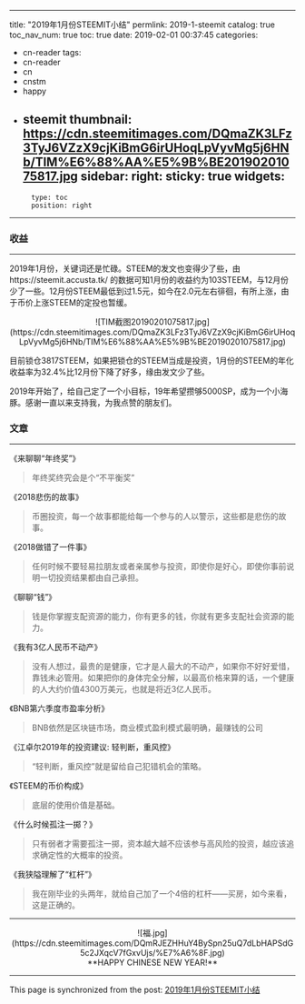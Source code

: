 
---
title: "2019年1月份STEEMIT小结"
permlink: 2019-1-steemit
catalog: true
toc_nav_num: true
toc: true
date: 2019-02-01 00:37:45
categories:
- cn-reader
tags:
- cn-reader
- cn
- cnstm
- happy
- steemit
thumbnail: https://cdn.steemitimages.com/DQmaZK3LFz3TyJ6VZzX9cjKiBmG6irUHoqLpVyvMg5j6HNb/TIM%E6%88%AA%E5%9B%BE20190201075817.jpg
sidebar:
    right:
        sticky: true
widgets:
    -
        type: toc
        position: right
---


### 收益

---

2019年1月份，关键词还是忙碌。STEEM的发文也变得少了些，由https://steemit.accusta.tk/ 的数据可知1月份的收益约为103STEEM，与12月份少了一些。12月份STEEM最低到过1.5元，如今在2.0元左右徘徊，有所上涨，由于币价上涨STEEM的定投也暂缓。

<center>![TIM截图20190201075817.jpg](https://cdn.steemitimages.com/DQmaZK3LFz3TyJ6VZzX9cjKiBmG6irUHoqLpVyvMg5j6HNb/TIM%E6%88%AA%E5%9B%BE20190201075817.jpg)</center>

目前锁仓3817STEEM，如果把锁仓的STEEM当成是投资，1月份的STEEM的年化收益率为32.4%比12月份下降了好多，缘由发文少了些。

2019年开始了，给自己定了一个小目标，19年希望攒够5000SP，成为一个小海豚。感谢一直以来支持我，为我点赞的朋友们。

### 文章

---

《来聊聊“年终奖”》

> 年终奖终究会是个“不平衡奖”

《2018悲伤的故事》

>币圈投资，每一个故事都能给每一个参与的人以警示，这些都是悲伤的故事。

《2018做错了一件事》

>任何时候不要轻易拉朋友或者亲属参与投资，即使你是好心，即使你事前说明一切投资结果都由自己承担。

《聊聊“钱”》

>钱是你掌握支配资源的能力，你有更多的钱，你就有更多支配社会资源的能力。

《我有3亿人民币不动产》

>没有人想过，最贵的是健康，它才是人最大的不动产，如果你不好好爱惜，靠钱未必管用。如果把你的身体完全分解，以最高价格来算的话，一个健康的人大约价值4300万美元，也就是将近3亿人民币。

《BNB第六季度市盈率分析》

>BNB依然是区块链市场，商业模式盈利模式最明确，最赚钱的公司

《江卓尔2019年的投资建议: 轻判断，重风控》

>“轻判断，重风控”就是留给自己犯错机会的策略。

《STEEM的币价构成》

>底层的使用价值是基础。

《什么时候孤注一掷？》

>只有弱者才需要孤注一掷，资本越大越不应该参与高风险的投资，越应该追求确定性的大概率的投资。

《我狭隘理解了“杠杆”》

>我在刚毕业的头两年，就给自己加了一个4倍的杠杆——买房，如今来看，这是正确的。

---

<center>![福.jpg](https://cdn.steemitimages.com/DQmRJEZHHuY4BySpn25uQ7dLbHAPSdG5c2JXqcV7fGxvUjs/%E7%A6%8F.jpg)</center>

<center>**HAPPY CHINESE NEW YEAR!**</center>

- - -

This page is synchronized from the post: [2019年1月份STEEMIT小结](https://steemit.com/@yellowbird/2019-1-steemit)
